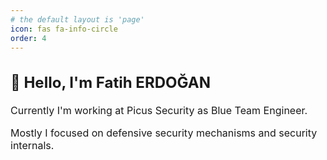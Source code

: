 ```yaml
---
# the default layout is 'page'
icon: fas fa-info-circle
order: 4
---
```


<div style="font-size: 1rem;">
  <h2>   👋 Hello, I'm Fatih ERDOĞAN</h2>

  <p>    Currently I'm working at Picus Security as Blue Team Engineer. </p>
  <p>    Mostly I focused on defensive security mechanisms and security internals. </p>

</div>
